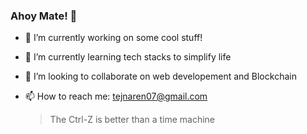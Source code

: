 ### Ahoy Mate! 👋

- 🔭 I’m currently working on some cool stuff!
- 🌱 I’m currently learning tech stacks to simplify life
- 👯 I’m looking to collaborate on web developement and Blockchain
- 📫 How to reach me: tejnaren07@gmail.com

  >The Ctrl-Z is better than a time machine
